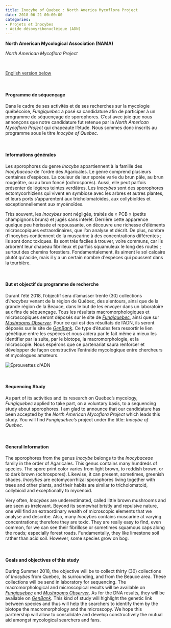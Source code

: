 ```yaml
---
title: Inocybe of Quebec : North America Mycoflora Project
date: 2018-06-21 00:00:00
categories: 
- Projets et Inocybes
- Acide désoxyribonucléique (ADN)
---
```

**North American Mycological Association (NAMA)**

*North American Mycoflora Project*
<p>&nbsp; </p>

[English version below](#english)
<p>&nbsp; </p>


#### Programme de séquençage
Dans le cadre de ses activités et de ses recherches sur la mycologie québécoise, *Fungiquebec* a posé sa candidature afin de participer à un programme de séquençage de sporophores. C’est avec joie que nous annonçons que notre candidature fut retenue par la *North American Mycoflora Project* qui chapeaute l’étude. Nous sommes donc inscrits au programme sous le titre *Inocybe of Quebec*.
<!--more-->
<p>&nbsp; </p>

#### Informations générales
Les sporophores du genre *Inocybe* appartiennent à la famille des *Inocybaceae* de l'ordre des Agaricales. Le genre comprend plusieurs centaines d'espèces. La couleur de leur sporée varie du brun pâle, au brun rougeâtre, ou au brun foncé (ochrosporés). Aussi, elle peut parfois présenter de légères teintes verdâtres. Les *Inocybes* sont des sporophores ectomycorhiziens qui vivent en symbiose avec les arbres et autres plantes, et leurs ports s’apparentent aux tricholomatoïdes, aux collybioïdes et exceptionnellement aux mycénoïdes.

Très souvent, les *Inocybes* sont négligés, traités de « PCB » (petits champignons bruns) et jugés sans intérêt. Derrière cette apparence quelque peu hérissée et repoussante, on découvre une richesse d’éléments microscopiques extraordinaires, que l’on analyse et décrit. De plus, nombre d’Inocybes contiennent de la muscarine à des concentrations différentes ; ils sont donc toxiques.
Ils sont très faciles à trouver, voire communs, car ils arborent leur chapeau fibrilleux et parfois squamuleux le long des routes ; surtout des chemins forestiers. Fondamentalement, ils aiment le sol calcaire plutôt qu'acide, mais il y a un certain nombre d'espèces qui poussent dans la tourbière.
<p>&nbsp; </p>

#### But et objectif du programme de recherche
Durant l’été 2018, l’objectif sera d’amasser trente (30) collections d’*Inocybes* venant de la région de Québec, des alentours, ainsi que de la grande région de la Beauce, dans le but de les envoyer dans un laboratoire aux fins de séquençage. Tous les résultats macromorphologiques et microscopiques seront déposés sur le site de *[Fungiquebec](https://www.fungiquebec.ca)*, ainsi que sur *[Mushrooms Observer](http://mushroomobserver.org/)*. Pour ce qui est des résultats de l’ADN, ils seront déposés sur le site de *[GenBank](https://www.ncbi.nlm.nih.gov/genbank/)*. Ce type d’études fera ressortir le lien génétique entre les espèces et nous aidera par le fait même à mieux les identifier par la suite, par le biotope, la macromorphologie, et la microscopie. Nous espérons que ce partenariat saura renforcer et développer de façon constructive l’entraide mycologique entre chercheurs et mycologues amateurs.

![Éprouvettes d'ADN](https://c1.staticflickr.com/1/899/28919944878_f3cb4833cf.jpg "Figure 1. Boîte d'éprouvettes pour l'ADN")
<p>&nbsp; </p>


<a name="english"></a>
#### Sequencing Study
As part of its activities and its research on Quebec’s mycology, *Fungiquebec* applied to take part, on a voluntary basis, to a sequencing study about sporophores. I am glad to announce that our candidature has been accepted by the *North American Mycoflora Project* which leads this study. You will find *Fungiquebec’s* project under the title: *Inocybe of Quebec*.
<p>&nbsp; </p>

#### General Information
The sporophores from the genus *Inocybe* belongs to the *Inocybaceae* family in the order of Agaricales. This genus contains many hundreds of species. The spore print color varies from light brown, to reddish brown, or to dark brown (ochrospores). Likewise, it can present, sometimes, greenish shades. *Inocybes* are ectomycorrhizal sporophores living together with trees and other plants, and their habits are similar to tricholomatoid, collybioid and exceptionally to mycenoid.

Very often, *Inocybes* are underestimated, called little brown mushrooms and are seen as irrelevant. Beyond its somewhat bristly and repulsive nature, one will find an extraordinary wealth of microscopic elements that we analyse and describe. Also, many *Inocybes* contains muscarine at varying concentrations; therefore they are toxic. They are really easy to find, even common, for we can see their fibrillose or sometimes squamous caps along the roads; especially forest roads. Fundamentally, they like limestone soil rather than acid soil. However, some species grow on bog.
<p>&nbsp; </p>

#### Goals and objectives of this study
During Summer 2018, the objective will be to collect thirty (30) collections of *Inocybes* from Quebec, its surrounding, and from the Beauce area. These collections will be send in laboratory for sequencing. The macromorphological and microscopical results will be available on *[Fungiquebec](https://www.fungiquebec.ca)* and *[Mushrooms Observer](http://mushroomobserver.org/)*. As for the DNA results, they will be available on *[GenBank](https://www.ncbi.nlm.nih.gov/genbank/)*. This kind of study will highlight the genetic link between species and thus will help the searchers to identify them by the biotope the macromorphology and the microscopy. We hope this partnership will allow to consolidate and develop constructively the mutual aid amongst mycological searchers and fans.
<p>&nbsp; </p>
